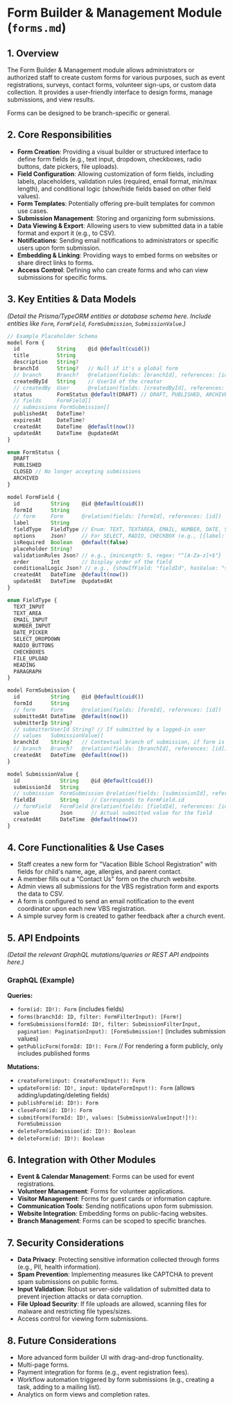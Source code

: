 # Form Builder & Management Module (`forms.md`)

## 1. Overview

The Form Builder & Management module allows administrators or authorized staff to create custom forms for various purposes, such as event registrations, surveys, contact forms, volunteer sign-ups, or custom data collection. It provides a user-friendly interface to design forms, manage submissions, and view results.

Forms can be designed to be branch-specific or general.

## 2. Core Responsibilities

-   **Form Creation**: Providing a visual builder or structured interface to define form fields (e.g., text input, dropdown, checkboxes, radio buttons, date pickers, file uploads).
-   **Field Configuration**: Allowing customization of form fields, including labels, placeholders, validation rules (required, email format, min/max length), and conditional logic (show/hide fields based on other field values).
-   **Form Templates**: Potentially offering pre-built templates for common use cases.
-   **Submission Management**: Storing and organizing form submissions.
-   **Data Viewing & Export**: Allowing users to view submitted data in a table format and export it (e.g., to CSV).
-   **Notifications**: Sending email notifications to administrators or specific users upon form submission.
-   **Embedding & Linking**: Providing ways to embed forms on websites or share direct links to forms.
-   **Access Control**: Defining who can create forms and who can view submissions for specific forms.

## 3. Key Entities & Data Models

*(Detail the Prisma/TypeORM entities or database schema here. Include entities like `Form`, `FormField`, `FormSubmission`, `SubmissionValue`.)*

```typescript
// Example Placeholder Schema
model Form {
  id            String    @id @default(cuid())
  title         String
  description   String?
  branchId      String?   // Null if it's a global form
  // branch     Branch?   @relation(fields: [branchId], references: [id])
  createdById   String    // UserId of the creator
  // createdBy  User      @relation(fields: [createdById], references: [id])
  status        FormStatus @default(DRAFT) // DRAFT, PUBLISHED, ARCHIVED
  // fields     FormField[]
  // submissions FormSubmission[]
  publishedAt   DateTime?
  expiresAt     DateTime?
  createdAt     DateTime  @default(now())
  updatedAt     DateTime  @updatedAt
}

enum FormStatus {
  DRAFT
  PUBLISHED
  CLOSED // No longer accepting submissions
  ARCHIVED
}

model FormField {
  id          String    @id @default(cuid())
  formId      String
  // form     Form      @relation(fields: [formId], references: [id])
  label       String
  fieldType   FieldType // Enum: TEXT, TEXTAREA, EMAIL, NUMBER, DATE, SELECT, RADIO, CHECKBOX, FILE_UPLOAD
  options     Json?     // For SELECT, RADIO, CHECKBOX (e.g., [{label: "Option 1", value: "opt1"}])
  isRequired  Boolean   @default(false)
  placeholder String?
  validationRules Json? // e.g., {minLength: 5, regex: "^[A-Za-z]+$"}
  order       Int       // Display order of the field
  conditionalLogic Json? // e.g., {showIfField: "fieldId", hasValue: "someValue"}
  createdAt   DateTime  @default(now())
  updatedAt   DateTime  @updatedAt
}

enum FieldType {
  TEXT_INPUT
  TEXT_AREA
  EMAIL_INPUT
  NUMBER_INPUT
  DATE_PICKER
  SELECT_DROPDOWN
  RADIO_BUTTONS
  CHECKBOXES
  FILE_UPLOAD
  HEADING
  PARAGRAPH
}

model FormSubmission {
  id          String    @id @default(cuid())
  formId      String
  // form     Form      @relation(fields: [formId], references: [id])
  submittedAt DateTime  @default(now())
  submitterIp String?
  // submitterUserId String? // If submitted by a logged-in user
  // values   SubmissionValue[]
  branchId    String?   // Contextual branch of submission, if form is branch-specific
  // branch   Branch?   @relation(fields: [branchId], references: [id])
  createdAt   DateTime  @default(now())
}

model SubmissionValue {
  id             String    @id @default(cuid())
  submissionId   String
  // submission  FormSubmission @relation(fields: [submissionId], references: [id])
  fieldId        String    // Corresponds to FormField.id
  // formField   FormField @relation(fields: [fieldId], references: [id])
  value          Json      // Actual submitted value for the field
  createdAt      DateTime  @default(now())
}
```

## 4. Core Functionalities & Use Cases

-   Staff creates a new form for "Vacation Bible School Registration" with fields for child's name, age, allergies, and parent contact.
-   A member fills out a "Contact Us" form on the church website.
-   Admin views all submissions for the VBS registration form and exports the data to CSV.
-   A form is configured to send an email notification to the event coordinator upon each new VBS registration.
-   A simple survey form is created to gather feedback after a church event.

## 5. API Endpoints

*(Detail the relevant GraphQL mutations/queries or REST API endpoints here.)*

### GraphQL (Example)

**Queries:**
-   `form(id: ID!): Form` (includes fields)
-   `forms(branchId: ID, filter: FormFilterInput): [Form!]`
-   `formSubmissions(formId: ID!, filter: SubmissionFilterInput, pagination: PaginationInput): [FormSubmission!]` (includes submission values)
-   `getPublicForm(formId: ID!): Form` // For rendering a form publicly, only includes published forms

**Mutations:**
-   `createForm(input: CreateFormInput!): Form`
-   `updateForm(id: ID!, input: UpdateFormInput!): Form` (allows adding/updating/deleting fields)
-   `publishForm(id: ID!): Form`
-   `closeForm(id: ID!): Form`
-   `submitForm(formId: ID!, values: [SubmissionValueInput!]!): FormSubmission`
-   `deleteFormSubmission(id: ID!): Boolean`
-   `deleteForm(id: ID!): Boolean`

## 6. Integration with Other Modules

-   **Event & Calendar Management**: Forms can be used for event registrations.
-   **Volunteer Management**: Forms for volunteer applications.
-   **Visitor Management**: Forms for guest cards or information capture.
-   **Communication Tools**: Sending notifications upon form submission.
-   **Website Integration**: Embedding forms on public-facing websites.
-   **Branch Management**: Forms can be scoped to specific branches.

## 7. Security Considerations

-   **Data Privacy**: Protecting sensitive information collected through forms (e.g., PII, health information).
-   **Spam Prevention**: Implementing measures like CAPTCHA to prevent spam submissions on public forms.
-   **Input Validation**: Robust server-side validation of submitted data to prevent injection attacks or data corruption.
-   **File Upload Security**: If file uploads are allowed, scanning files for malware and restricting file types/sizes.
-   Access control for viewing form submissions.

## 8. Future Considerations

-   More advanced form builder UI with drag-and-drop functionality.
-   Multi-page forms.
-   Payment integration for forms (e.g., event registration fees).
-   Workflow automation triggered by form submissions (e.g., creating a task, adding to a mailing list).
-   Analytics on form views and completion rates.
